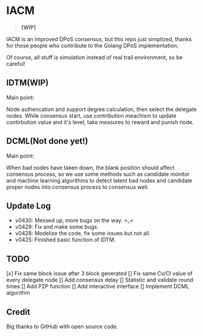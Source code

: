 # IACM

> **[WIP]**

IACM is an improved DPoS consensus, but this repo just simplized, thanks for those people who contribute to the Golang DPoS implementation.

Of course, all stuff is simulation instead of real trail environment, so be careful!

## IDTM(WIP)

Main point:

Node authencation and support degree calculation, then select the delegate nodes. While consensus start, use contribution meachism to update contirbution value and it's level, take measures to reward and punish node. 

## DCML(Not done yet!)

Main point:

When bad nodes have taken down, the blank position should affect consensus process, so we use some methods such as candidate monitor and machine learning algorithms to detect latent bad nodes and candidate proper nodes into consensus process to consensus well.

## Update Log

- v0430: Messed up, more bugs on the way. >_<
- v0429: Fix and make some bugs.
- v0428: Modelize the code, fix some issues but not all.
- v0425: Finished basic function of IDTM.

## TODO

[x] Fix same block issue after 3 block generated
[] Fix same Cv/Cl value of every delegate node
[] Add consensus delay
[] Statistic and validate round times 
[] Add P2P function
[] Add interactive interface
[] Implement DCML algorithm


## Credit 

Big thanks to GitHub with open source code.
